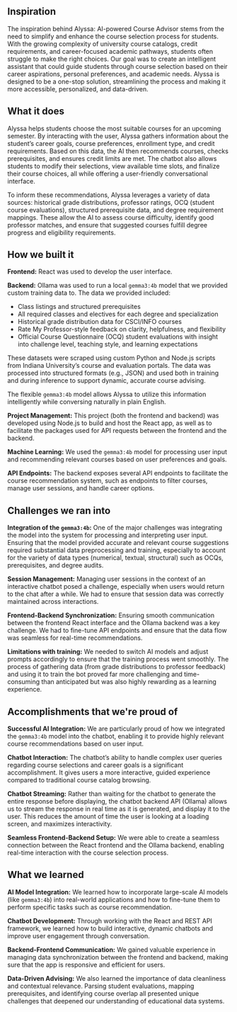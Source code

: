 ## Inspiration
The inspiration behind Alyssa: AI-powered Course Advisor stems from the need to simplify and enhance the course selection process for students. With the growing complexity of university course catalogs, credit requirements, and career-focused academic pathways, students often struggle to make the right choices. Our goal was to create an intelligent assistant that could guide students through course selection based on their career aspirations, personal preferences, and academic needs. Alyssa is designed to be a one-stop solution, streamlining the process and making it more accessible, personalized, and data-driven.

## What it does
Alyssa helps students choose the most suitable courses for an upcoming semester. By interacting with the user, Alyssa gathers information about the student’s career goals, course preferences, enrollment type, and credit requirements. Based on this data, the AI then recommends courses, checks prerequisites, and ensures credit limits are met. The chatbot also allows students to modify their selections, view available time slots, and finalize their course choices, all while offering a user-friendly conversational interface.

To inform these recommendations, Alyssa leverages a variety of data sources: historical grade distributions, professor ratings, OCQ (student course evaluations), structured prerequisite data, and degree requirement mappings. These allow the AI to assess course difficulty, identify good professor matches, and ensure that suggested courses fulfill degree progress and eligibility requirements.

## How we built it
**Frontend:** React was used to develop the user interface.

**Backend:** Ollama was used to run a local `gemma3:4b` model that we provided custom training data to. The data we provided included:

- Class listings and structured prerequisites  
- All required classes and electives for each degree and specialization  
- Historical grade distribution data for CSCI/INFO courses  
- Rate My Professor-style feedback on clarity, helpfulness, and flexibility  
- Official Course Questionnaire (OCQ) student evaluations with insight into challenge level, teaching style, and learning expectations  

These datasets were scraped using custom Python and Node.js scripts from Indiana University’s course and evaluation portals. The data was processed into structured formats (e.g., JSON) and used both in training and during inference to support dynamic, accurate course advising.

The flexible `gemma3:4b` model allows Alyssa to utilize this information intelligently while conversing naturally in plain English.

**Project Management:** This project (both the frontend and backend) was developed using Node.js to build and host the React app, as well as to facilitate the packages used for API requests between the frontend and the backend.

**Machine Learning:** We used the `gemma3:4b` model for processing user input and recommending relevant courses based on user preferences and goals.

**API Endpoints:** The backend exposes several API endpoints to facilitate the course recommendation system, such as endpoints to filter courses, manage user sessions, and handle career options.

## Challenges we ran into
**Integration of the `gemma3:4b`:** One of the major challenges was integrating the model into the system for processing and interpreting user input. Ensuring that the model provided accurate and relevant course suggestions required substantial data preprocessing and training, especially to account for the variety of data types (numerical, textual, structural) such as OCQs, prerequisites, and degree audits.

**Session Management:** Managing user sessions in the context of an interactive chatbot posed a challenge, especially when users would return to the chat after a while. We had to ensure that session data was correctly maintained across interactions.

**Frontend-Backend Synchronization:** Ensuring smooth communication between the frontend React interface and the Ollama backend was a key challenge. We had to fine-tune API endpoints and ensure that the data flow was seamless for real-time recommendations.

**Limitations with training:** We needed to switch AI models and adjust prompts accordingly to ensure that the training process went smoothly. The process of gathering data (from grade distributions to professor feedback) and using it to train the bot proved far more challenging and time-consuming than anticipated but was also highly rewarding as a learning experience.

## Accomplishments that we're proud of
**Successful AI Integration:** We are particularly proud of how we integrated the `gemma3:4b` model into the chatbot, enabling it to provide highly relevant course recommendations based on user input.

**Chatbot Interaction:** The chatbot’s ability to handle complex user queries regarding course selections and career goals is a significant accomplishment. It gives users a more interactive, guided experience compared to traditional course catalog browsing.

**Chatbot Streaming:** Rather than waiting for the chatbot to generate the entire response before displaying, the chatbot backend API (Ollama) allows us to stream the response in real time as it is generated, and display it to the user. This reduces the amount of time the user is looking at a loading screen, and maximizes interactivity.

**Seamless Frontend-Backend Setup:** We were able to create a seamless connection between the React frontend and the Ollama backend, enabling real-time interaction with the course selection process.

## What we learned

**AI Model Integration:** We learned how to incorporate large-scale AI models (like `gemma3:4b`) into real-world applications and how to fine-tune them to perform specific tasks such as course recommendation.

**Chatbot Development:** Through working with the React and REST API framework, we learned how to build interactive, dynamic chatbots and improve user engagement through conversation.

**Backend-Frontend Communication:** We gained valuable experience in managing data synchronization between the frontend and backend, making sure that the app is responsive and efficient for users.

**Data-Driven Advising:** We also learned the importance of data cleanliness and contextual relevance. Parsing student evaluations, mapping prerequisites, and identifying course overlap all presented unique challenges that deepened our understanding of educational data systems.
